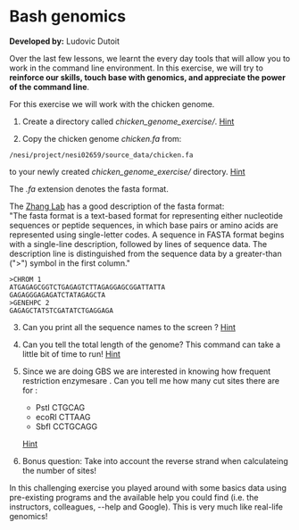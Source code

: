 # Bash genomics
**Developed by:** Ludovic Dutoit

Over the last few lessons, we learnt the every day tools that will allow you to work in the command line environment.
In this exercise, we will try to **reinforce our skills, touch base with genomics, and appreciate the power of the command line**.


For this exercise we will work with the chicken genome.


1. Create a directory called *chicken_genome_exercise/*. [Hint](hints/bash_genomics_1.md)

2. Copy the chicken genome *chicken.fa* from: 

```
/nesi/project/nesi02659/source_data/chicken.fa
```

to your newly created *chicken_genome_exercise/* directory. [Hint](hints/bash_genomics_2.md)


The *.fa* extension denotes the fasta format. 

The [Zhang Lab](https://zhanglab.ccmb.med.umich.edu/FASTA/) has a good description of the fasta format:  
"The fasta format is a text-based format for representing either nucleotide sequences or peptide sequences, in which base pairs or amino acids are represented using single-letter codes. A sequence in FASTA format begins with a single-line description, followed by lines of sequence data. The description line is distinguished from the sequence data by a greater-than (">") symbol in the first column."

```
>CHROM 1
ATGAGAGCGGTCTGAGAGTCTTAGAGGAGCGGATTATTA
GAGAGGGAGAGATCTATAGAGCTA
>GENEHPC 2
GAGAGCTATSTCGATATCTGAGGAGA
```

3. Can you print all the sequence names to the screen ? [Hint](hints/bash_genomics_3.md)


4. Can you tell the total length of the genome? This command can take a little bit of time to run! [Hint](hints/bash_genomics_4.md)


5. Since we are doing GBS we are interested in knowing how frequent restriction enzymesare . Can you tell me how many cut sites there are for :

	* PstI CTGCAG
	* ecoRI CTTAAG	
	* SbfI CCTGCAGG
	
	[Hint](hints/bash_genomics_5.md)
	

6. Bonus question: Take into account the reverse strand when calculateing the number of sites!



In this challenging exercise you played around with some basics data using pre-existing programs and the available help you could find (i.e. the instructors, colleagues, --help and Google). This is very much like real-life genomics!


